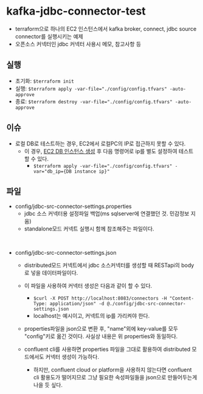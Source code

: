 # kafka-jdbc-connector-test
- terraform으로 하나의 EC2 인스턴스에서 kafka broker, connect, jdbc source connector를 실행시키는 예제
- 오픈소스 커넥터인 jdbc 커넥터 사용시 메모, 참고사항 등

## 실행
- 초기화: `$terraform init`
- 실행: `$terraform apply -var-file="./config/config.tfvars" -auto-approve`
- 종료: `$terraform destroy -var-file="./config/config.tfvars" -auto-approve`

## 이슈
- 로컬 DB로 테스트하는 경우, EC2에서 로컬PC의 IP로 접근하지 못할 수 있다.
	- 이 경우, [EC2 DB 인스턴스 생성](https://github.com/YunanJeong/terraform-test) 후 다음 명령어로 ip를 별도 설정하여 테스트할 수 있다.
		- `$terraform apply -var-file="./config/config.tfvars" -var="db_ip={DB instance ip}"`
## 파일
- config/jdbc-src-connector-settings.properties
	- jdbc 소스 커넥터용 설정파일 백업(ms sqlserver에 연결했던 것. 민감정보 지움)
	- standalone모드 커넥트 실행시 함께 참조해주는 파일이다.

<br/>

- config/jdbc-src-connector-settings.json
	- distributed모드 커넥트에서 jdbc 소스커넥터를 생성할 때 RESTapi의 body로 넣을 데이터파일이다.
	- 이 파일을 사용하여 커넥터 생성은 다음과 같이 할 수 있다.
		- `$curl -X POST http://localhost:8083/connectors -H "Content-Type: application/json" -d @./config/jdbc-src-connector-settings.json`
		- localhost는 예시이고, 커넥트의 ip를 가리켜야 한다.

	- properties파일을 json으로 변환 후, "name"외에 key-value를 모두 "config"키로 옮긴 것이다. 사실상 내용은 위 properties와 동일하다.
	- confluent cli를 사용하면 properties 파일을 그대로 활용하여 distributed 모드에서도 커넥터 생성이 가능하다.
		- 하지만, confluent cloud or platform을 사용하지 않는다면 confluent cli 활용도가 떨어지므로 그냥 필요한 속성파일들을 json으로 만들어두는게 나을 듯 싶다.

